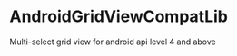 AndroidGridViewCompatLib
========================

Multi-select grid view for android api level 4 and above